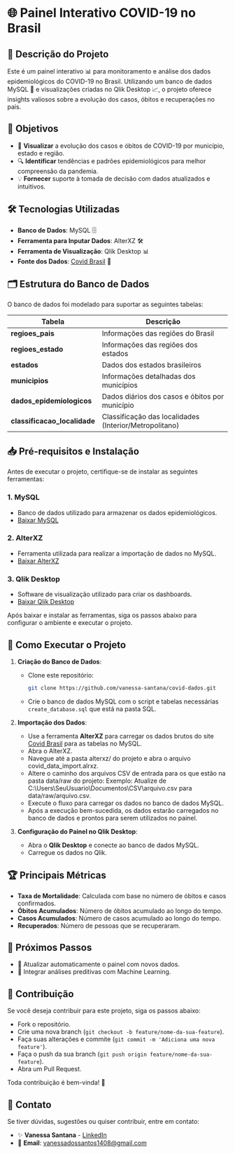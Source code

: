 # 🌐 Painel Interativo COVID-19 no Brasil

## 📝 Descrição do Projeto
Este é um painel interativo 📊 para monitoramento e análise dos dados epidemiológicos do COVID-19 no Brasil. Utilizando um banco de dados MySQL 💾 e visualizações criadas no Qlik Desktop 📈, o projeto oferece insights valiosos sobre a evolução dos casos, óbitos e recuperações no país.

## 🎯 Objetivos
- 📍 **Visualizar** a evolução dos casos e óbitos de COVID-19 por município, estado e região.
- 🔍 **Identificar** tendências e padrões epidemiológicos para melhor compreensão da pandemia.
- 💡 **Fornecer** suporte à tomada de decisão com dados atualizados e intuitivos.

## 🛠️ Tecnologias Utilizadas
- **Banco de Dados**: MySQL 🗄️  
- **Ferramenta para Inputar Dados**: AlterXZ 🛠️  
- **Ferramenta de Visualização**: Qlik Desktop 📊  
- **Fonte dos Dados**: [Covid Brasil](https://covid.saude.gov.br) 🔗 

## 🗂️ Estrutura do Banco de Dados
O banco de dados foi modelado para suportar as seguintes tabelas:

| Tabela                        | Descrição                                        |
|-------------------------------|--------------------------------------------------|
| **regioes_pais**              | Informações das regiões do Brasil                |
| **regioes_estado**              | Informações das regiões dos estados              |
| **estados**                   | Dados dos estados brasileiros                    |
| **municipios**                | Informações detalhadas dos municípios            |
| **dados_epidemiologicos**     | Dados diários dos casos e óbitos por município   |
| **classificacao_localidade**  | Classificação das localidades (Interior/Metropolitano) |


## 📥 Pré-requisitos e Instalação
Antes de executar o projeto, certifique-se de instalar as seguintes ferramentas:

### 1. MySQL
- Banco de dados utilizado para armazenar os dados epidemiológicos.
- [Baixar MySQL](https://dev.mysql.com/downloads/installer/)

### 2. AlterXZ
- Ferramenta utilizada para realizar a importação de dados no MySQL.
- [Baixar AlterXZ](https://www.alteryx.com/pt-br/designer-trial/free-30-days?)

### 3. Qlik Desktop
- Software de visualização utilizado para criar os dashboards.
- [Baixar Qlik Desktop](https://community.qlik.com/t5/Download-Qlik-Products/tkb-p/Downloads) 

Após baixar e instalar as ferramentas, siga os passos abaixo para configurar o ambiente e executar o projeto.


## 🚀 Como Executar o Projeto

1. **Criação do Banco de Dados**:
   - Clone este repositório:
     ```bash
     git clone https://github.com/vanessa-santana/covid-dados.git
     ```
   - Crie o banco de dados MySQL com o script e tabelas necessárias `create_database.sql` que está na pasta SQL.

2. **Importação dos Dados**:
   - Use a ferramenta **AlterXZ** para carregar os dados brutos do site [Covid Brasil](https://covid.saude.gov.br) para as tabelas no MySQL.
   - Abra o AlterXZ.
   - Navegue até a pasta alterxz/ do projeto e abra o arquivo covid_data_import.alrxz.
   - Altere o caminho dos arquivos CSV de entrada para os que estão na pasta data/raw do projeto:
        Exemplo: Atualize de C:\Users\SeuUsuario\Documentos\CSV\arquivo.csv para data/raw/arquivo.csv.
    - Execute o fluxo para carregar os dados no banco de dados MySQL.
    - Após a execução bem-sucedida, os dados estarão carregados no banco de dados e prontos para serem utilizados no painel.

3. **Configuração do Painel no Qlik Desktop**:
   - Abra o **Qlik Desktop** e conecte ao banco de dados MySQL.
   - Carregue os dados no Qlik.

## 🏆 Principais Métricas
- **Taxa de Mortalidade**: Calculada com base no número de óbitos e casos confirmados.
- **Óbitos Acumulados**: Número de óbitos acumulado ao longo do tempo.
- **Casos Acumulados**: Número de casos acumulado ao longo do tempo.
- **Recuperados**: Número de pessoas que se recuperaram.

## 🔄 Próximos Passos
- 🔧 Atualizar automaticamente o painel com novos dados.
- 🤖 Integrar análises preditivas com Machine Learning.

## 🤝 Contribuição
Se você deseja contribuir para este projeto, siga os passos abaixo:
- Fork o repositório.
- Crie uma nova branch (`git checkout -b feature/nome-da-sua-feature`).
- Faça suas alterações e commite (`git commit -m 'Adiciona uma nova feature'`).
- Faça o push da sua branch (`git push origin feature/nome-da-sua-feature`).
- Abra um Pull Request.

Toda contribuição é bem-vinda! 🎉

## 💬 Contato
Se tiver dúvidas, sugestões ou quiser contribuir, entre em contato:

- ✨ **Vanessa Santana** - [LinkedIn](https://www.linkedin.com/in/santana-vanessa)  
- 📧 **Email**: vanessadossantos1408@gmail.com  
